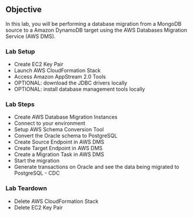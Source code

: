 ## Objective

In this lab, you will be performing a database migration from a MongoDB source to a Amazon DynamoDB target using the AWS Databases Migration Service (AWS DMS).

### Lab Setup

- Create EC2 Key Pair
- Launch AWS CloudFormation Stack
- Access Amazon AppStream 2.0 Tools
- OPTIONAL: download the JDBC drivers locally
- OPTIONAL: install database management tools locally

### Lab Steps

- Create AWS Database Migration Instances
- Connect to your environment
- Setup AWS Schema Conversion Tool
- Convert the Oracle schema to PostgreSQL
- Create Source Endpoint in AWS DMS
- Create Target Endpoint in AWS DMS
- Create a Migration Task in AWS DMS
- Start the migration
- Generate transactions on Oracle and see the data being migrated to PostgreSQL - CDC

### Lab Teardown

- Delete AWS CloudFormation Stack
- Delete EC2 Key Pair